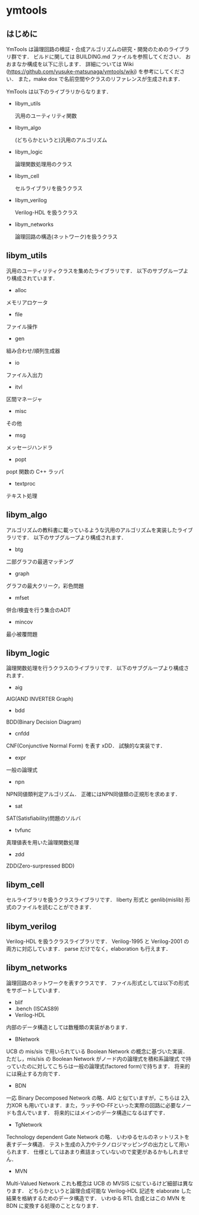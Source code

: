 # ymtools

## はじめに

YmTools は論理回路の検証・合成アルゴリズムの研究・開発のためのライブラリ群です．
ビルドに関しては BUILDING.md ファイルを参照してください．
おおまなか構成を以下に示します．
詳細については Wiki (https://github.com/yusuke-matsunaga/ymtools/wiki) を参考にしてください．
また，make dox で名前空間やクラスのリファレンスが生成されます．


YmTools は以下のライブラリからなります．

- libym_utils

  汎用のユーティリティ関数

- libym_algo

  (どちらかというと)汎用のアルゴリズム

- libym_logic

  論理関数処理用のクラス

- libym_cell

  セルライブラリを扱うクラス

- libym_verilog

  Verilog-HDL を扱うクラス

- libym_networks

  論理回路の構造(ネットワーク)を扱うクラス


## libym_utils

   汎用のユーティリティクラスを集めたライブラリです．
   以下のサブグループより構成されています．

   - alloc

   メモリアロケータ

   - file

   ファイル操作

   - gen

   組み合わせ/順列生成器

   - io

   ファイル入出力

   - itvl

   区間マネージャ

   - misc

   その他

   - msg

   メッセージハンドラ

   - popt

   popt 関数の C++ ラッパ

   - textproc

   テキスト処理


## libym_algo

   アルゴリズムの教科書に載っているような汎用のアルゴリズムを実装したライブラリです．
   以下のサブグループより構成されます．

   - btg

   二部グラフの最適マッチング

   - graph

   グラフの最大クリーク，彩色問題

   - mfset

   併合/検査を行う集合のADT

   - mincov

   最小被覆問題


## libym_logic

   論理関数処理を行うクラスのライブラリです．
   以下のサブグループより構成されます．

   - aig

   AIG(AND INVERTER Graph)

   - bdd

   BDD(Binary Decision Diagram)

   - cnfdd

   CNF(Conjunctive Normal Form) を表す xDD．
   試験的な実装です．

   - expr

   一般の論理式

   - npn

   NPN同値類判定アルゴリズム．
   正確にはNPN同値類の正規形を求めます．

   - sat

   SAT(Satisfiability)問題のソルバ

   - tvfunc

   真理値表を用いた論理関数処理

   - zdd

   ZDD(Zero-surpressed BDD)


## libym_cell

   セルライブラリを扱うクラスライブラリです．
   liberty 形式と genlib(mislib) 形式のファイルを読むことができます．


## libym_verilog

   Verilog-HDL を扱うクラスライブラリです．
   Verilog-1995 と Verilog-2001 の両方に対応しています．
   parse だけでなく，elaboration も行えます．

## libym_networks

   論理回路のネットワークを表すクラスです．
   ファイル形式としては以下の形式をサポートしています．

   - blif
   - .bench (ISCAS89)
   - Verilog-HDL

   内部のデータ構造としては数種類の実装があります．

   - BNetwork

   UCB の mis/sis で用いられている Boolean Network の概念に基づいた実装．
   ただし，mis/sis の Boolean Network がノード内の論理式を積和系論理式
   で持っていたのに対してこちらは一般の論理式(factored form)で持ちます．
   将来的には廃止する方向です．

   - BDN

   一応 Binary Decomposed Network の略．AIG と似ていますが，こちらは 2入力XOR
   も用いています．また，ラッチやD-FFといった実際の回路に必要なノードも含んでいます．
   将来的にはメインのデータ構造になるはずです．

   - TgNetwork

   Technology dependent Gate Network の略．
   いわゆるセルのネットリストを表すデータ構造．
   テスト生成の入力やテクノロジマッピングの出力として用いられます．
   仕様としてはあまり煮詰まっていないので変更があるかもしれません．

   - MVN

   Multi-Valued Network
   これも概念は UCB の MVSIS に似ているけど細部は異なります．
   どちらかというと論理合成可能な Verilog-HDL 記述を elaborate した
   結果を格納するためのデータ構造です．
   いわゆる RTL 合成とはこの MVN を BDN に変換する処理のこととなります．
